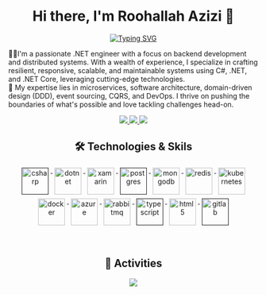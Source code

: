 <h1 align="center">Hi there, I'm Roohallah Azizi 👋</h1>

<p align="center">
 <a href="https://git.io/typing-svg">
   <img src="https://readme-typing-svg.herokuapp.com?font=Fira+Code&pause=1000&random=false&width=280&lines=Senior+.Net+Engineer" alt="Typing SVG" />
 </a>
</p>


👨‍💻I'm a passionate .NET engineer with a focus on backend development and distributed systems. With a wealth of experience, I specialize in crafting resilient, responsive, scalable, and maintainable systems using C#, .NET, and .NET Core, leveraging cutting-edge technologies. 
<br/>
🚀 My expertise lies in microservices, software architecture, domain-driven design (DDD), event sourcing, CQRS, and DevOps. I thrive on pushing the boundaries of what's possible and love tackling challenges head-on.

<p align="center"> 
  <a href="https://www.youtube.com/Azizi-Code" alt="roohallah azizi's youtube">
   <img src="https://img.shields.io/badge/%20-YouTube-%23FF0000?logo=youtube&logoColor=white&style=for-the-badge" />
 </a>
 <a href="https://github.com/Azizi-Code" alt="roohallah azizi's github">
   <img src="https://img.shields.io/badge/%20-GitHub-black?logo=GitHub&logoColor=white&style=for-the-badge" />
 </a>
 <a href="https://www.linkedin.com/in/roohallah-azizi" alt="roohallah azizi's linkedin">
   <img src="https://img.shields.io/badge/%20-LinkedIn-%230A66C2?logo=linkedin&logoColor=white&style=for-the-badge&link=https://www.linkedin.com/in/roohallah-azizi" />
 </a>
</p>

<h2 align="center">🛠 Technologies & Skils</h2>

<p align="center">
    <a href="">
        <img src="https://cdn.jsdelivr.net/gh/devicons/devicon/icons/csharp/csharp-original.svg" alt="csharp" width="54"
            height="54" style="vertical-align:top; margin:4px;">
    </a>
    <a href="https://dotnet.microsoft.com/">
        <img src="https://cdn.jsdelivr.net/gh/devicons/devicon/icons/dotnetcore/dotnetcore-original.svg" width="54"
            height="54" alt="dotnet" style="vertical-align:top; margin:4px;">
    </a>
   <a href="https://dotnet.microsoft.com/en-us/apps/xamarin">
        <img src="https://cdn.jsdelivr.net/gh/devicons/devicon/icons/xamarin/xamarin-original.svg" width="54"
            height="54" alt="xamarin" style="vertical-align:top; margin:4px;">
    </a>
    <a href="">
        <img src="https://cdn.jsdelivr.net/gh/devicons/devicon/icons/postgresql/postgresql-original-wordmark.svg"
            width="54" height="54" alt="postgres" style="vertical-align:top; margin:4px">
    </a>
    <a href="https://www.mongodb.com/">
        <img src="https://cdn.jsdelivr.net/gh/devicons/devicon/icons/mongodb/mongodb-original-wordmark.svg" width="54"
            height="54" alt="mongodb" style="vertical-align:top; margin:4px;">
    </a>
    <a href="https://redis.io/">
        <img src="https://cdn.jsdelivr.net/gh/devicons/devicon/icons/redis/redis-original-wordmark.svg" width="54"
            height="54" alt="redis" style="vertical-align:top; margin:4px">
    </a>
    <a href="https://kubernetes.io/">
        <img src="https://cdn.jsdelivr.net/gh/devicons/devicon/icons/kubernetes/kubernetes-plain.svg" width="54"
            height="54" alt="kubernetes" style="vertical-align:top; margin:4px;">
    </a>
    <a href="https://hub.docker.com/">
        <img src="https://cdn.jsdelivr.net/gh/devicons/devicon/icons/docker/docker-original-wordmark.svg" width="54"
            height="54" alt="docker" style="vertical-align:top; margin:4px">
    </a>
    <a href="https://azure.microsoft.com">
        <img src="https://cdn.jsdelivr.net/gh/devicons/devicon/icons/azure/azure-original.svg" width="54" height="54"
            alt="azure" style="vertical-align:top; margin:4px">
    </a>
    <a href="https://www.rabbitmq.com/">
        <img src="https://www.vectorlogo.zone/logos/rabbitmq/rabbitmq-icon.svg" width="54" height="54" alt="rabbitmq"
            style="vertical-align:top; margin:4px">
    </a>
    <a href="">
        <img src="https://cdn.jsdelivr.net/gh/devicons/devicon/icons/typescript/typescript-original.svg"
            alt="typescript" width="54" height="54" style="vertical-align:top; margin:4px;">
    </a>
    <a href="https://dotnet.microsoft.com/">
        <img src="https://cdn.jsdelivr.net/gh/devicons/devicon/icons/html5/html5-original-wordmark.svg" width="54"
            height="54" alt="html5" style="vertical-align:top; margin:4px;">
    </a>
      <a href="">
        <img src="https://cdn.jsdelivr.net/gh/devicons/devicon/icons/gitlab/gitlab-original-wordmark.svg" width="54"
            height="54" alt="gitlab" style="vertical-align:top; margin:4px">
    </a>
</p>

<br/>


<h2 align="center">🚀 Activities</h2>
<p align="center">
  <a href="#" alt="roohallah azizi's github stats"><img src="https://github-readme-stats.vercel.app/api?username=rhazizi" /></a>
</p>
